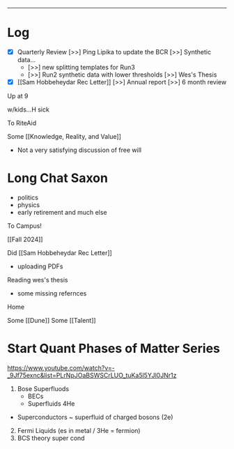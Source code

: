 

---

# Log


- [x] Quarterly Review
 [>>] Ping Lipika to update the BCR
 [>>] Synthetic data... 
	- [>>] new splitting templates for Run3 
	- [>>] Run2 synthetic data with lower thresholds
 [>>] Wes's Thesis
- [x] [[Sam Hobbeheydar Rec Letter]]
 [>>] Annual report
 [>>] 6 month review

Up at 9 

w/kids...H sick

To RiteAid

Some [[Knowledge, Reality, and Value]]
- Not a very satisfying discussion of free will

# Long Chat Saxon
- politics
- physics
- early retirement and much else

To Campus!

[[Fall 2024]]

Did [[Sam Hobbeheydar Rec Letter]]
- uploading PDFs

Reading wes's thesis
- some missing refernces 

Home 

Some [[Dune]]
Some [[Talent]]


# Start Quant Phases of Matter Series
https://www.youtube.com/watch?v=-_9Jf75exnc&list=PLrNpJOaBSWSCrLUO_tuKa5l5YJl0JNr1z
1) Bose Superfluods
	- BECs
	- Superfluids 4He
- Superconductors ~ superfluid of charged bosons (2e)
2) Fermi Liquids (es in metal / 3He = fermion)
3) BCS theory super cond